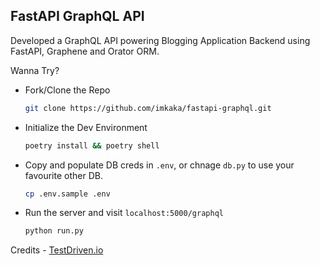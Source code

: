 ## FastAPI GraphQL API

Developed a GraphQL API powering Blogging Application Backend using FastAPI, Graphene
and Orator ORM.

Wanna Try?

- Fork/Clone the Repo
  ```sh
  git clone https://github.com/imkaka/fastapi-graphql.git
  ```
- Initialize the Dev Environment
  ```sh
  poetry install && poetry shell
  ```
- Copy and populate DB creds in `.env`, or chnage `db.py` to use your favourite other DB.

  ```sh
  cp .env.sample .env

  ```

- Run the server and visit `localhost:5000/graphql`

  ```sh
  python run.py

  ```

Credits - [TestDriven.io](https://testdriven.io/)
